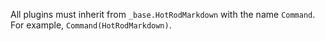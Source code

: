 All plugins must inherit from `_base.HotRodMarkdown` with the name `Command`.
For example, `Command(HotRodMarkdown)`.

```../../example.py

```